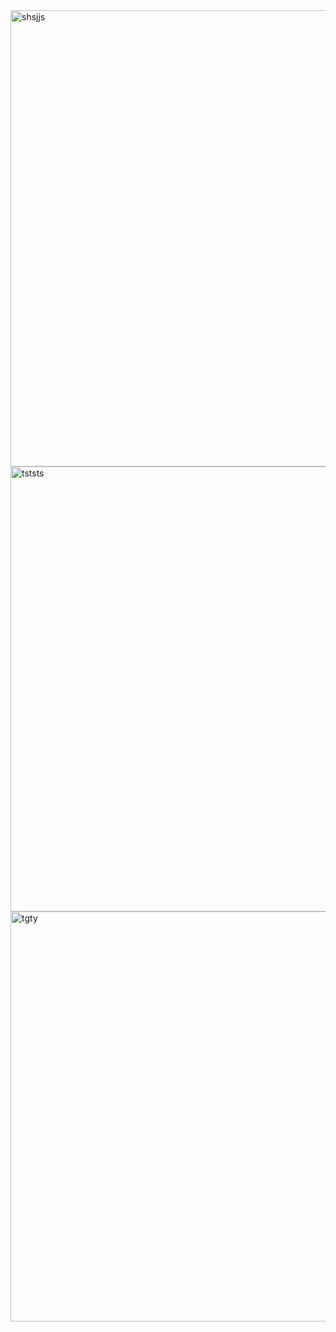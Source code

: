 <img width="730" alt="shsjjs" src="https://github.com/user-attachments/assets/33753c72-ac8e-4453-b39f-9589a59fbb01" />
<img width="712" alt="tststs" src="https://github.com/user-attachments/assets/b5225ce9-c20d-4519-a87a-fbe2ff3f52c3" />
<img width="656" alt="tgty" src="https://github.com/user-attachments/assets/3a3e97db-4162-40f4-bbd2-1e905cc574b5" />
